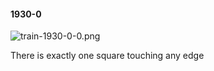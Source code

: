 #### 1930-0
![train-1930-0-0.png](https://github.com/lil-lab/nlvr/raw/master/nlvr/train/images/11/train-1930-0-0.png "train-1930-0-0.png")

There is exactly one square touching any edge